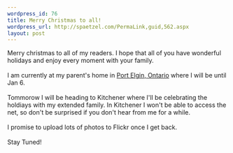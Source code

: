 ```yaml
--- 
wordpress_id: 76
title: Merry Christmas to all!
wordpress_url: http://spaetzel.com/PermaLink,guid,562.aspx
layout: post
---
```

Merry christmas to all of my readers. I hope that all of you have wonderful holidays and enjoy every moment with your family.<br />
        <br />
        I am currently at my parent's home in <a href="http://maps.google.com/maps?q=port+elgin+ontario&hl=en">Port
        Elgin, Ontario</a> where I will be until Jan 6.
        <br />
        <br />
        Tommorow I will be heading to Kitchener where I'll be celebrating the holdiays with
        my extended family. In Kitchener I won't be able to access the net, so don't be surprised
        if you don't hear from me for a while.<br />
        <br />
        I promise to upload lots of photos to Flickr once I get back.
        <br />
        <br />
        Stay Tuned!<img width="0" height="0" src="http://spaetzel.com/aggbug.ashx?id=562" />
